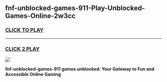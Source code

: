 
## fnf-unblocked-games-911-Play-Unblocked-Games-Online-2w3cc
<h3>
<a href="https://premium76.site?title=fnf-unblocked-games-911&ref=25A">CLICK TO PLAY</a></h3>
<hr>

<h3>
<a href="https://premium76.site?title=fnf-unblocked-games-911&ref=25A">CLICK 2 PLAY</a>
  
</h3>

<a href="https://premium76.site?title=fnf-unblocked-games-911&ref=25A"><img src="https://clearcache.store/games.png"></a>


**fnf-unblocked-games-911 games unblocked: Your Gateway to Fun and Accessible Online Gaming**
